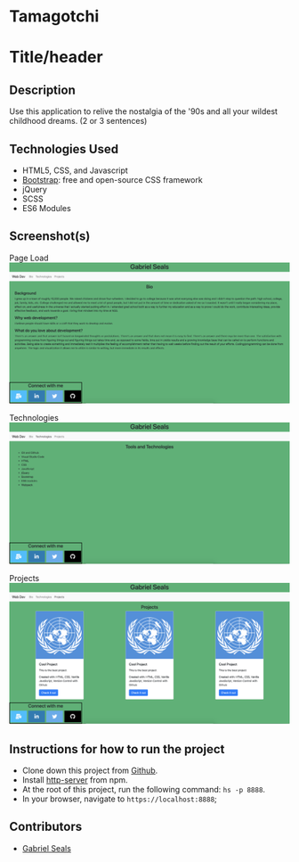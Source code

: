 # Tamagotchi

# Title/header

## Description

Use this application to relive the nostalgia of the '90s and all your wildest childhood dreams.
(2 or 3 sentences)

## Technologies Used

* HTML5, CSS, and Javascript
* [Bootstrap](https://getbootstrap.com/): free and open-source CSS framework
* jQuery
* SCSS
* ES6 Modules

## Screenshot(s)

Page Load
![Main View](https://raw.githubusercontent.com/gseals/personal-bio-site/master/screenshots/Mainview.png)

Technologies
![Technologies](https://raw.githubusercontent.com/gseals/personal-bio-site/master/screenshots/Technology.png)

Projects
![Projects](https://raw.githubusercontent.com/gseals/personal-bio-site/master/screenshots/projects.png)

## Instructions for how to run the project

* Clone down this project from [Github](https://github.com/gseals/personal-bio-site).
* Install [http-server](https://www.npmjs.com/package/http-server) from npm.
* At the root of this project, run the following command: `hs -p 8888`.
* In your browser, navigate to `https://localhost:8888`;

## Contributors

* [Gabriel Seals](https://github.com/gseals)

